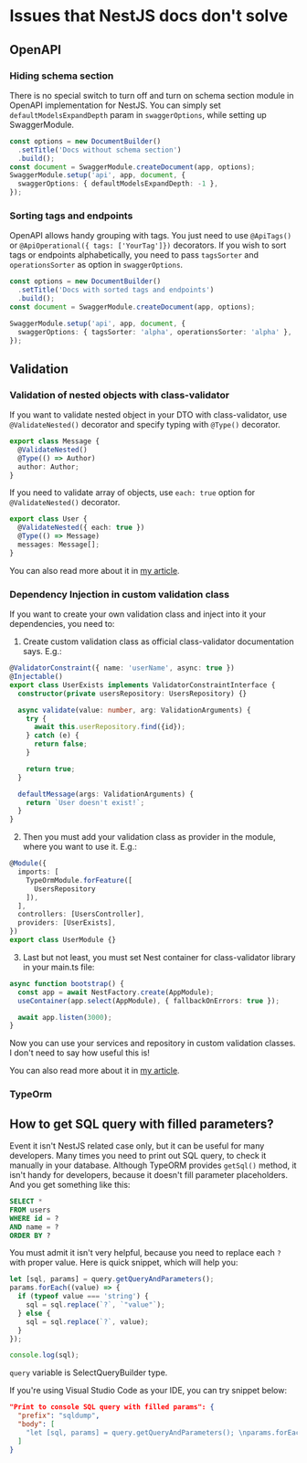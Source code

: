 # Issues that NestJS docs don't solve

## OpenAPI

### Hiding schema section

There is no special switch to turn off and turn on schema section module in OpenAPI implementation for NestJS. You can simply set `defaultModelsExpandDepth` param in `swaggerOptions`, while setting up SwaggerModule.

```TypeScript
const options = new DocumentBuilder()
  .setTitle('Docs without schema section')
  .build();
const document = SwaggerModule.createDocument(app, options);
SwaggerModule.setup('api', app, document, {
  swaggerOptions: { defaultModelsExpandDepth: -1 },
});
```

### Sorting tags and endpoints

OpenAPI allows handy grouping with tags. You just need to use `@ApiTags()` or `@ApiOperational({ tags: ['YourTag']})` decorators. If you wish to sort tags or endpoints alphabetically, you need to pass `tagsSorter` and `operationsSorter` as option in `swaggerOptions`.

```TypeScript
const options = new DocumentBuilder()
  .setTitle('Docs with sorted tags and endpoints')
  .build();
const document = SwaggerModule.createDocument(app, options);

SwaggerModule.setup('api', app, document, {
  swaggerOptions: { tagsSorter: 'alpha', operationsSorter: 'alpha' },
});
```

## Validation

### Validation of nested objects with class-validator

If you want to validate nested object in your DTO with class-validator, use `@ValidateNested()` decorator and specify typing with `@Type()` decorator.

```Typescript
export class Message {
  @ValidateNested()
  @Type(() => Author)
  author: Author;
}
```

If you need to validate array of objects, use `each: true` option for `@ValidateNested()` decorator.

```Typescript
export class User {
  @ValidateNested({ each: true })
  @Type(() => Message)
  messages: Message[];
}
```
You can also read more about it in [my article](https://dev.to/avantar/validating-nested-objects-with-class-validator-in-nestjs-1gn8).

### Dependency Injection in custom validation class

If you want to create your own validation class and inject into it your dependencies, you need to:

1. Create custom validation class as official class-validator documentation says. E.g.:

```Typescript
@ValidatorConstraint({ name: 'userName', async: true })
@Injectable()
export class UserExists implements ValidatorConstraintInterface {
  constructor(private usersRepository: UsersRepository) {}

  async validate(value: number, arg: ValidationArguments) {
    try {
      await this.userRepository.find({id});
    } catch (e) {
      return false;
    }

    return true;
  }

  defaultMessage(args: ValidationArguments) {
    return `User doesn't exist!`;
  }
}
```
2. Then you must add your validation class as provider in the module, where you want to use it. E.g.:
```Typescript
@Module({
  imports: [
    TypeOrmModule.forFeature([
      UsersRepository
    ]),
  ],
  controllers: [UsersController],
  providers: [UserExists],
})
export class UserModule {}
```
3. Last but not least, you must set Nest container for class-validator library in your main.ts file:

```Typescript
async function bootstrap() {
  const app = await NestFactory.create(AppModule);
  useContainer(app.select(AppModule), { fallbackOnErrors: true });

  await app.listen(3000);
}

```
Now you can use your services and repository in custom validation classes. I don't need to say how useful this is!

You can also read more about it in [my article](https://dev.to/avantar/custom-validation-with-database-in-nestjs-gao).

### TypeOrm

## How to get SQL query with filled parameters?

Event it isn't NestJS related case only, but it can be useful for many developers. Many times you need to print out SQL query, to check it manually in your database. Although TypeORM provides `getSql()` method, it isn't handy for developers, because it doesn't fill parameter placeholders. And you get something like this:

```SQL
SELECT *
FROM users
WHERE id = ?
AND name = ?
ORDER BY ?
```

You must admit it isn't very helpful, because you need to replace each `?` with proper value. Here is quick snippet, which will help you:

```TypeScript
let [sql, params] = query.getQueryAndParameters(); 
params.forEach((value) => { 
  if (typeof value === 'string') { 
    sql = sql.replace(`?`, `"value"`); 
  } else { 
    sql = sql.replace(`?`, value); 
  } 
}); 

console.log(sql);
```

`query` variable is SelectQueryBuilder<Entity> type.
  
If you're using Visual Studio Code as your IDE, you can try snippet below:

```JSON
"Print to console SQL query with filled params": {
  "prefix": "sqldump",
  "body": [
    "let [sql, params] = query.getQueryAndParameters(); \nparams.forEach((value) => { \n  if (typeof value === 'string') { \n    sql = sql.replace(`?`, `\"\\${value}\"`); \n  } else { \n    sql = sql.replace(`?`, value); \n  } \n}); \n\nconsole.log(sql);\n"
  ]
}
```
